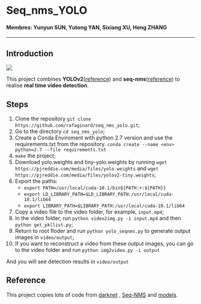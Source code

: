 # Seq_nms_YOLO

#### Membres: Yunyun SUN, Yutong YAN, Sixiang XU, Heng ZHANG

---

## Introduction

![](img/index.jpg) 

This project combines **YOLOv2**([reference](https://arxiv.org/abs/1506.02640)) and **seq-nms**([reference](https://arxiv.org/abs/1602.08465)) to realise **real time video detection**.

## Steps
1. Clone the repository ```git clone https://github.com/rafaginard/seq_nms_yolo.git```;
1. Go to the directory ```cd seq_nms_yolo```;
1. Create a Conda Enviroment with python 2.7 version and use the requirements.txt from the repository. ```conda create --name <env> python=2.7 --file requirements.txt```
1. `make` the project;
1. Download yolo.weights and tiny-yolo.weights by running `wget https://pjreddie.com/media/files/yolo.weights` and `wget https://pjreddie.com/media/files/yolov2-tiny.weights`;
1. Export the paths:
    * `export PATH=/usr/local/cuda-10.1/bin${PATH:+:${PATH}}`
    * `export LD_LIBRARY_PATH=$LD_LIBRARY_PATH:/usr/local/cuda-10.1/lib64`
    * `export LIBRARY_PATH=$LIBRARY_PATH:/usr/local/cuda-10.1/lib64`
1. Copy a video file to the video folder, for example, `input.mp4`;
1. In the video folder, run `python video2img.py -i input.mp4` and then `python get_pkllist.py`;
1. Return to root floder and run `python yolo_seqnms.py` to generate output images in `video/output`;
1. If you want to reconstruct a video from these output images, you can go to the video folder and run `python img2video.py -i output`

And you will see detection results in `video/output`

## Reference

This project copies lots of code from [darknet](https://github.com/pjreddie/darknet) , [Seq-NMS](https://github.com/lrghust/Seq-NMS) and  [models](https://github.com/tensorflow/models).
